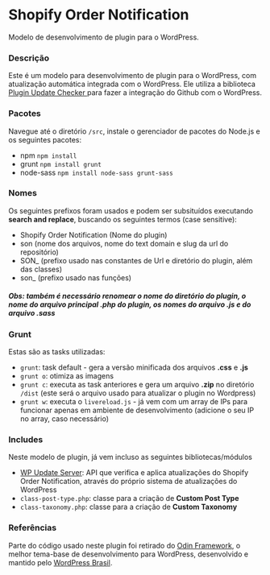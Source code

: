 # Shopify Order Notification

Modelo de desenvolvimento de plugin para o WordPress.

### Descrição

Este é um modelo para desenvolvimento de plugin para o WordPress, com atualização automática integrada com o WordPress. Ele utiliza a biblioteca [Plugin Update Checker
](https://github.com/YahnisElsts/plugin-update-checker) para fazer a integração do Github com o WordPress.

### Pacotes

Navegue até o diretório `/src`, instale o gerenciador de pacotes do Node.js e os seguintes pacotes:

- npm `npm install`
- grunt `npm install grunt`
- node-sass `npm install node-sass grunt-sass`

### Nomes

Os seguintes prefixos foram usados e podem ser subsituídos executando **search and replace**, buscando os seguintes termos (case sensitive):

- Shopify Order Notification (Nome do plugin)
- son (nome dos arquivos, nome do text domain e slug da url do repositório)
- SON_ (prefixo usado nas constantes de Url e diretório do plugin, além das classes)
- son_ (prefixo usado nas funções)

##### Obs: também é necessário renomear o nome do diretório do plugin, o nome do arquivo principal .php do plugin, os nomes do arquivo .js e do arquivo .sass

### Grunt

Estas são as tasks utilizadas:

- `grunt`: task default - gera a versão minificada dos arquivos **.css** e **.js**
- `grunt o`: otimiza as imagens
- `grunt c`: executa as task anteriores e gera um arquivo **.zip** no diretório `/dist` (este será o arquivo usado para atualizar o plugin no Wordpress)
- `grunt w`: executa o `livereload.js` - já vem com um array de IPs para funcionar apenas em ambiente de desenvolvimento (adicione o seu IP no array, caso necessário)

### Includes

Neste modelo de plugin, já vem incluso as seguintes bibliotecas/módulos

- [WP Update Server](https://github.com/YahnisElsts/wp-update-server): API que verifica e aplica atualizações do Shopify Order Notification, através do próprio sistema de atualizações do WordPress
- `class-post-type.php`: classe para a criação de **Custom Post Type**
- `class-taxonomy.php`: classe para a criação de **Custom Taxonomy**

### Referências

Parte do código usado neste plugin foi retirado do [Odin Framework](https://github.com/wpbrasil/odin), o melhor tema-base de desenvolvimento para WordPress, desenvolvido e mantido pelo [WordPress Brasil](https://www.facebook.com/groups/wordpress.brasil).